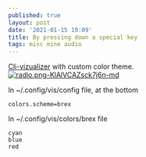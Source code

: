 ```yaml
---
published: true
layout: post
date: '2021-01-15 19:09'
title: By pressing down a special key
tags: misc mine audio 
---
```

[Cli-vizualizer](https://github.com/dpayne/cli-visualizer) with custom color theme.  
[![radio.png-KlAlVCAZsck7j6n-md](https://images.weserv.nl/?url=https://i.imgur.com/eKruWtU.png)](https://images.weserv.nl/?url=https://i.imgur.com/w1oPEd4.png)

In ~/.config/vis/config file, at the bottom

    colors.scheme=brex

In ~/.config/vis/colors/brex file

    cyan
    blue
    red
